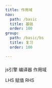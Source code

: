 ```yaml
---
title: 作用域
nav:
  path: /basic
  title: 基础
  order: 100
group:
  path: /basic/bs
  title: 复习
  order: 100

---
```

### 
js引擎
编译器
作用域

LHS 赋值 
RHS 
